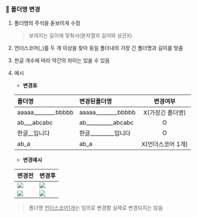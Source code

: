 ### 📝 폴더명 변경

1. 폴더명의 주석을 돋보이게 수정
    > 보여지는 길이에 맞춰서(문자열의 길이와 상관X)
2. 언더스코어(_)를 두 개 이상을 찾아 동일 폴더내의 가장 긴 폴더명과 길이를 맞춤
3. 한글 개수에 따라 약간의 차이는 있을 수 있음
4. 예시

   * **변경표**

    | 폴더명             | 변경된폴더명        |     변경여부      |
    | :----------------- | :------------------ | :---------------: |
    | aaaaa________bbbbb | aaaaa________bbbbb  | X(가장긴 폴더명)  |
    | ab___abcabc        | ab__________abcabc  |         O         |
    | 한글__입니다       | 한글_________입니다 |         O         |
    | ab_a               | ab_a                | X(언더스코어 1개) |

   * **변경예시**

    | 변경전                 | 변경후                       |
    | :--------------------- | :--------------------------- |
    | ![](./img/before.png)  | <img src="./img/after.png">  |
    | ![](./img/before2.png) | <img src="./img/after2.png"> |
    > 폴더명 <u>언더스코어1개</u>는 임의로 변경함
    > 실제로 변경되지는 않음


